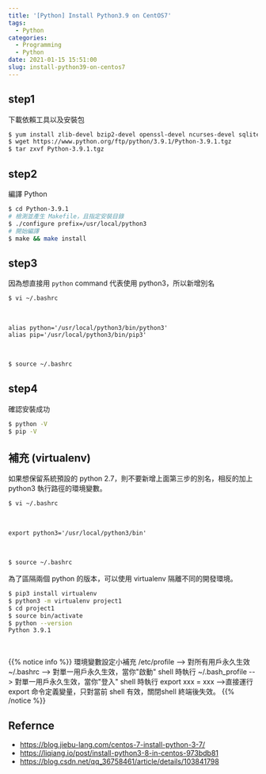 ```yaml
---
title: '[Python] Install Python3.9 on CentOS7'
tags:
  - Python
categories:
  - Programming
  - Python
date: 2021-01-15 15:51:00
slug: install-python39-on-centos7
---
```


## step1
下載依賴工具以及安裝包
```sh
$ yum install zlib-devel bzip2-devel openssl-devel ncurses-devel sqlite-devel readline-devel tk-devel gcc make libffi-devel wget
$ wget https://www.python.org/ftp/python/3.9.1/Python-3.9.1.tgz
$ tar zxvf Python-3.9.1.tgz
```

<!--more-->

## step2
編譯 Python
```sh
$ cd Python-3.9.1
# 檢測並產生 Makefile，且指定安裝目錄
$ ./configure prefix=/usr/local/python3
# 開始編譯
$ make && make install
```
## step3
因為想直接用 `python` command 代表使用 python3，所以新增別名
```sh
$ vi ~/.bashrc
```

</br>

```
alias python='/usr/local/python3/bin/python3'
alias pip='/usr/local/python3/bin/pip3'
```

</br>

```sh
$ source ~/.bashrc
```

## step4
確認安裝成功
```sh
$ python -V
$ pip -V
```

## 補充 (virtualenv)
如果想保留系統預設的 python 2.7，則不要新增上面第三步的別名，相反的加上 python3 執行路徑的環境變數。
```sh
$ vi ~/.bashrc
```

</br>

```
export python3='/usr/local/python3/bin'
```

</br>

```sh
$ source ~/.bashrc
```
為了區隔兩個 python 的版本，可以使用 virtualenv 隔離不同的開發環境。
```sh
$ pip3 install virtualenv
$ python3 -m virtualenv project1
$ cd project1
$ source bin/activate
$ python --version
Python 3.9.1
```

</br>

{{% notice info %}}
環境變數設定小補充
/etc/profile --> 對所有用戶永久生效
~/.bashrc --> 對單一用戶永久生效，當你"啟動" shell 時執行
~/.bash_profile --> 對單一用戶永久生效，當你"登入" shell 時執行
export xxx = xxx -->直接運行 export 命令定義變量，只對當前 shell 有效，關閉shell 終端後失效。
{{% /notice %}}


## Refernce
- https://blog.jiebu-lang.com/centos-7-install-python-3-7/
- https://liqiang.io/post/install-python3-8-in-centos-973bdb81
- https://blog.csdn.net/qq_36758461/article/details/103841798